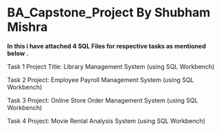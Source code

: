 # BA_Capstone_Project By Shubham Mishra

**In this i have attached 4 SQL Files for respective tasks as mentioned below .**

Task 1
Project Title: Library Management System (using SQL Workbench)

Task 2
Project: Employee Payroll Management System (using SQL Workbench)

Task 3
Project: Online Store Order Management System (using SQL Workbench)

Task 4
Project: Movie Rental Analysis System (using SQL Workbench)
